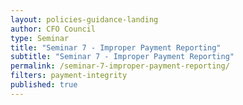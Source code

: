 ```yaml
---
layout: policies-guidance-landing
author: CFO Council
type: Seminar
title: "Seminar 7 - Improper Payment Reporting"
subtitle: "Seminar 7 - Improper Payment Reporting"
permalink: /seminar-7-improper-payment-reporting/
filters: payment-integrity
published: true
---
```


